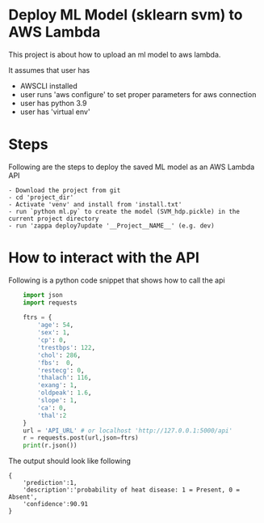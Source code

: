 # Deploy ML Model (sklearn svm) to AWS Lambda

This project is about how to upload an ml model to aws lambda.

It assumes that user has 
 - AWSCLI installed
 - user runs 'aws configure' to set proper parameters for aws connection
 - user has python 3.9
 - user has 'virtual env'

# Steps

Following are the steps to deploy the saved ML model as an AWS Lambda API

    - Download the project from git
    - cd 'project_dir'
    - Activate 'venv' and install from 'install.txt'
    - run `python ml.py` to create the model (SVM_hdp.pickle) in the current project directory
    - run 'zappa deploy7update '__Project__NAME__' (e.g. dev)


# How to interact with the API

Following is a python code snippet that shows how to call the api
```python
    import json
    import requests
    
    ftrs = {
        'age': 54,
        'sex': 1,
        'cp': 0,
        'trestbps': 122,
        'chol': 286,
        'fbs':  0,
        'restecg': 0,
        'thalach': 116,
        'exang': 1,
        'oldpeak': 1.6,
        'slope': 1,
        'ca': 0,
        'thal':2
    }
    url = 'API_URL' # or localhost 'http://127.0.0.1:5000/api'
    r = requests.post(url,json=ftrs)
    print(r.json())
```
The output should look like following

```
{ 
    'prediction':1, 
    'description':'probability of heat disease: 1 = Present, 0 = Absent', 
    'confidence':90.91
}
```

